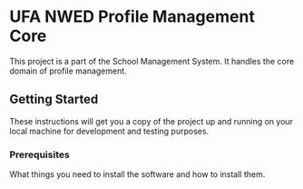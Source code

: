 # UFA NWED Profile Management Core

This project is a part of the School Management System. It handles the core domain of profile management.

## Getting Started

These instructions will get you a copy of the project up and running on your local machine for development and testing purposes.

### Prerequisites

What things you need to install the software and how to install them.


